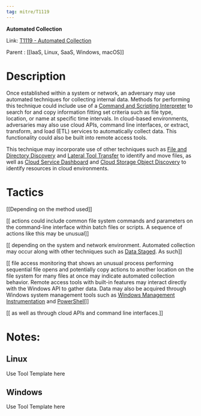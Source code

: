 ```yaml
---
tag: mitre/T1119
---
```


**Automated Collection**

Link: [T1119 - Automated Collection](https://attack.mitre.org/techniques/T1119)

Parent : [[IaaS, Linux, SaaS, Windows, macOS]]


# Description

Once established within a system or network, an adversary may use automated techniques for collecting internal data. Methods for performing this technique could include use of a [Command and Scripting Interpreter](https://attack.mitre.org/techniques/T1059) to search for and copy information fitting set criteria such as file type, location, or name at specific time intervals. In cloud-based environments, adversaries may also use cloud APIs, command line interfaces, or extract, transform, and load (ETL) services to automatically collect data. This functionality could also be built into remote access tools. 

This technique may incorporate use of other techniques such as [File and Directory Discovery](https://attack.mitre.org/techniques/T1083) and [Lateral Tool Transfer](https://attack.mitre.org/techniques/T1570) to identify and move files, as well as [Cloud Service Dashboard](https://attack.mitre.org/techniques/T1538) and [Cloud Storage Object Discovery](https://attack.mitre.org/techniques/T1619) to identify resources in cloud environments.

# Tactics


[[Depending on the method used]]

[[ actions could include common file system commands and parameters on the command-line interface within batch files or scripts. A sequence of actions like this may be unusual]]

[[ depending on the system and network environment. Automated collection may occur along with other techniques such as [Data Staged](https://attack.mitre.org/techniques/T1074). As such]]

[[ file access monitoring that shows an unusual process performing sequential file opens and potentially copy actions to another location on the file system for many files at once may indicate automated collection behavior. Remote access tools with built-in features may interact directly with the Windows API to gather data. Data may also be acquired through Windows system management tools such as [Windows Management Instrumentation](https://attack.mitre.org/techniques/T1047) and [PowerShell](https://attack.mitre.org/techniques/T1059/001)]]

[[ as well as through cloud APIs and command line interfaces.]]


# Notes:

## Linux

Use Tool Template here

## Windows

Use Tool Template here